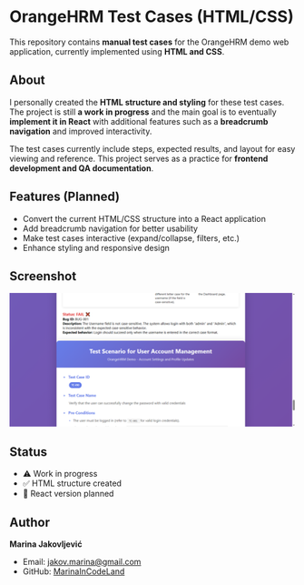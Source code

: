 # OrangeHRM Test Cases (HTML/CSS)

This repository contains **manual test cases** for the OrangeHRM demo web application, currently implemented using **HTML and CSS**.

## About

I personally created the **HTML structure and styling** for these test cases. The project is still **a work in progress** and the main goal is to eventually **implement it in React** with additional features such as a **breadcrumb navigation** and improved interactivity.

The test cases currently include steps, expected results, and layout for easy viewing and reference. This project serves as a practice for **frontend development and QA documentation**.

## Features (Planned)

- Convert the current HTML/CSS structure into a React application  
- Add breadcrumb navigation for better usability  
- Make test cases interactive (expand/collapse, filters, etc.)  
- Enhance styling and responsive design  

## Screenshot

![Test Case Screenshot](images/Screenshot%202025-10-16%20210926.png)  

## Status

- ⚠️ Work in progress  
- ✅ HTML structure created  
- 🔄 React version planned  

## Author

**Marina Jakovljević**  
- Email: jakov.marina@gmail.com  
- GitHub: [MarinaInCodeLand](https://github.com/MarinaInCodeLand)
